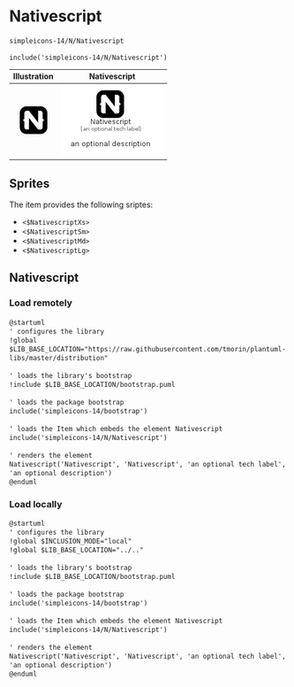 # Nativescript


```text
simpleicons-14/N/Nativescript
```

```text
include('simpleicons-14/N/Nativescript')
```



| Illustration | Nativescript |
| :---: | :---: |
| ![illustration for Illustration](../../simpleicons-14/N/Nativescript.png) | ![illustration for Nativescript](../../simpleicons-14/N/Nativescript.Local.png) |



## Sprites
The item provides the following sriptes:

- `<$NativescriptXs>`
- `<$NativescriptSm>`
- `<$NativescriptMd>`
- `<$NativescriptLg>`





## Nativescript

### Load remotely
```plantuml
@startuml
' configures the library
!global $LIB_BASE_LOCATION="https://raw.githubusercontent.com/tmorin/plantuml-libs/master/distribution"

' loads the library's bootstrap
!include $LIB_BASE_LOCATION/bootstrap.puml

' loads the package bootstrap
include('simpleicons-14/bootstrap')

' loads the Item which embeds the element Nativescript
include('simpleicons-14/N/Nativescript')

' renders the element
Nativescript('Nativescript', 'Nativescript', 'an optional tech label', 'an optional description')
@enduml
```

### Load locally
```plantuml
@startuml
' configures the library
!global $INCLUSION_MODE="local"
!global $LIB_BASE_LOCATION="../.."

' loads the library's bootstrap
!include $LIB_BASE_LOCATION/bootstrap.puml

' loads the package bootstrap
include('simpleicons-14/bootstrap')

' loads the Item which embeds the element Nativescript
include('simpleicons-14/N/Nativescript')

' renders the element
Nativescript('Nativescript', 'Nativescript', 'an optional tech label', 'an optional description')
@enduml
```


